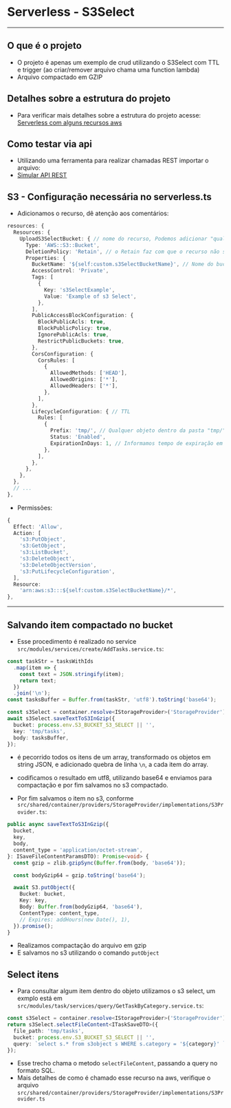 # Serverless - S3Select

---

## O que é o projeto

- O projeto é apenas um exemplo de crud utilizando o S3Select com TTL e trigger (ao criar/remover arquivo chama uma function lambda)
- Arquivo compactado em GZIP

## Detalhes sobre a estrutura do projeto

- Para verificar mais detalhes sobre a estrutura do projeto acesse: [Serverless com alguns recursos aws](../README.md)

## Como testar via api

- Utilizando uma ferramenta para realizar chamadas REST importar o arquivo:
- [Simular API REST](./readme/api/api.json)

## S3 - Configuração necessária no serverless.ts

- Adicionamos o recurso, dê atenção aos comentários:

```ts
resources: {
  Resources: {
    UploadS3SelectBucket: { // nome do recurso, Podemos adicionar "qualquer nome" válido
      Type: 'AWS::S3::Bucket',
      DeletionPolicy: 'Retain', // o Retain faz com que o recurso não seja removido caso removamos o layout do cloudformation referente ao projeto
      Properties: {
        BucketName: '${self:custom.s3SelectBucketName}', // Nome do bucket... deve ser único dentre todas as contas aws, por isso é interessante utilizar um nome juntamente com uma string aleatória
        AccessControl: 'Private',
        Tags: [
          {
            Key: 's3SelectExample',
            Value: 'Example of s3 Select',
          },
        ],
        PublicAccessBlockConfiguration: {
          BlockPublicAcls: true,
          BlockPublicPolicy: true,
          IgnorePublicAcls: true,
          RestrictPublicBuckets: true,
        },
        CorsConfiguration: {
          CorsRules: [
            {
              AllowedMethods: ['HEAD'],
              AllowedOrigins: ['*'],
              AllowedHeaders: ['*'],
            },
          ],
        },
        LifecycleConfiguration: { // TTL
          Rules: [
            {
              Prefix: 'tmp/', // Qualquer objeto dentro da pasta "tmp/" será aplicada a regra de Expiração
              Status: 'Enabled',
              ExpirationInDays: 1, // Informamos tempo de expiração em dias
            },
          ],
        },
      },
    },
  },
  // ...
},
```

- Permissões:

```ts
{
  Effect: 'Allow',
  Action: [
    's3:PutObject',
    's3:GetObject',
    's3:ListBucket',
    's3:DeleteObject',
    's3:DeleteObjectVersion',
    's3:PutLifecycleConfiguration',
  ],
  Resource:
    'arn:aws:s3:::${self:custom.s3SelectBucketName}/*',
},
```

---

## Salvando item compactado no bucket

- Esse procedimento é realizado no service `src/modules/services/create/AddTasks.service.ts`:

```ts
const taskStr = tasksWithIds
  .map(item => {
    const text = JSON.stringify(item);
    return text;
  })
  .join('\n');
const tasksBuffer = Buffer.from(taskStr, 'utf8').toString('base64');

const s3Select = container.resolve<IStorageProvider>('StorageProvider');
await s3Select.saveTextToS3InGzip({
  bucket: process.env.S3_BUCKET_S3_SELECT || '',
  key: 'tmp/tasks',
  body: tasksBuffer,
});
```

- é pecorrido todos os itens de um array, transformado os objetos em string JSON, e adicionado quebra de linha `\n`, a cada item do array.
- codificamos o resultado em utf8, utilizando base64 e enviamos para compactação e por fim salvamos no s3 compactado.

- Por fim salvamos o item no s3, conforme `src/shared/container/providers/StorageProvider/implementations/S3Provider.ts`:

```ts
public async saveTextToS3InGzip({
  bucket,
  key,
  body,
  content_type = 'application/octet-stream',
}: ISaveFileContentParamsDTO): Promise<void> {
  const gzip = zlib.gzipSync(Buffer.from(body, 'base64'));

  const bodyGzip64 = gzip.toString('base64');

  await S3.putObject({
    Bucket: bucket,
    Key: key,
    Body: Buffer.from(bodyGzip64, 'base64'),
    ContentType: content_type,
    // Expires: addHours(new Date(), 1),
  }).promise();
}
```

- Realizamos compactação do arquivo em gzip
- E salvamos no s3 utilizando o comando `putObject`

## Select itens

- Para consultar algum item dentro do objeto utilizamos o s3 select, um exmplo está em `src/modules/task/services/query/GetTaskByCategory.service.ts`:

```ts
const s3Select = container.resolve<IStorageProvider>('StorageProvider');
return s3Select.selectFileContent<ITaskSaveDTO>({
  file_path: 'tmp/tasks',
  bucket: process.env.S3_BUCKET_S3_SELECT || '',
  query: `select s.* from s3object s WHERE s.category = '${category}' `,
});
```

- Esse trecho chama o metodo `selectFileContent`, passando a query no formato SQL.
- Mais detalhes de como é chamado esse recurso na aws, verifique o arquivo `src/shared/container/providers/StorageProvider/implementations/S3Provider.ts`

